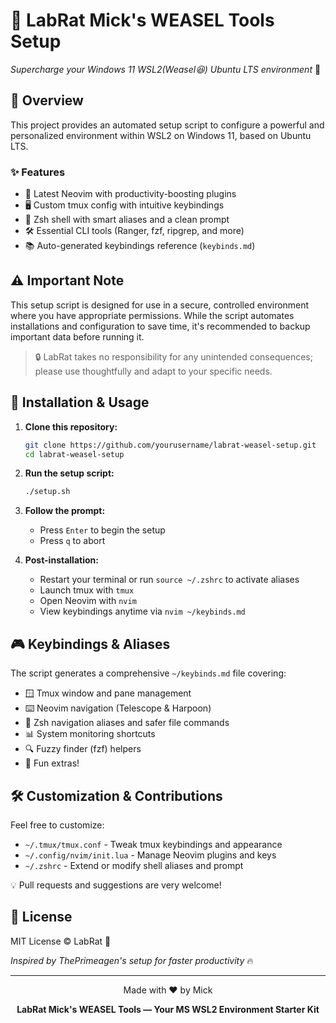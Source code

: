 # 🧪 LabRat Mick's WEASEL Tools Setup

*Supercharge your Windows 11 WSL2(Weasel😆) Ubuntu LTS environment* 🚀

## 🎯 Overview

This project provides an automated setup script to configure a powerful and personalized environment within WSL2 on Windows 11, based on Ubuntu LTS.

### ✨ Features

- 📝 Latest Neovim with productivity-boosting plugins
- 🖥️ Custom tmux config with intuitive keybindings
- 🐚 Zsh shell with smart aliases and a clean prompt
- 🛠️ Essential CLI tools (Ranger, fzf, ripgrep, and more)
- 📚 Auto-generated keybindings reference (`keybinds.md`)

## ⚠️ Important Note

This setup script is designed for use in a secure, controlled environment where you have appropriate permissions. While the script automates installations and configuration to save time, it's recommended to backup important data before running it.

> 🔒 LabRat takes no responsibility for any unintended consequences; please use thoughtfully and adapt to your specific needs.

## 🚀 Installation & Usage

1. **Clone this repository:**
   ```bash
   git clone https://github.com/yourusername/labrat-weasel-setup.git
   cd labrat-weasel-setup
   ```

2. **Run the setup script:**
   ```bash
   ./setup.sh
   ```

3. **Follow the prompt:**
   - Press `Enter` to begin the setup
   - Press `q` to abort

4. **Post-installation:**
   - Restart your terminal or run `source ~/.zshrc` to activate aliases
   - Launch tmux with `tmux`
   - Open Neovim with `nvim`
   - View keybindings anytime via `nvim ~/keybinds.md`

## 🎮 Keybindings & Aliases

The script generates a comprehensive `~/keybinds.md` file covering:

- 🪟 Tmux window and pane management
- ⌨️ Neovim navigation (Telescope & Harpoon)
- 📁 Zsh navigation aliases and safer file commands
- 📊 System monitoring shortcuts
- 🔍 Fuzzy finder (fzf) helpers
- 🎨 Fun extras!

## 🛠️ Customization & Contributions

Feel free to customize:

- `~/.tmux/tmux.conf` - Tweak tmux keybindings and appearance
- `~/.config/nvim/init.lua` - Manage Neovim plugins and keys
- `~/.zshrc` - Extend or modify shell aliases and prompt

💡 Pull requests and suggestions are very welcome!

## 📜 License

MIT License © LabRat 🐀

*Inspired by ThePrimeagen's setup for faster productivity* 🔥

---

<div align="center">

Made with ❤️ by Mick

**LabRat Mick's WEASEL Tools — Your MS WSL2 Environment Starter Kit**

</div>
